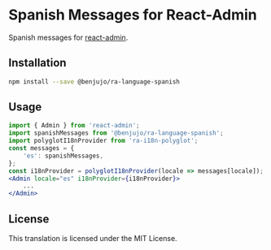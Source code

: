 # Spanish Messages for React-Admin

Spanish messages for [react-admin](https://github.com/marmelab/react-admin).

## Installation

```sh
npm install --save @benjujo/ra-language-spanish
```

## Usage

```jsx
import { Admin } from 'react-admin';
import spanishMessages from '@benjujo/ra-language-spanish';
import polyglotI18nProvider from 'ra-i18n-polyglot';
const messages = {
    'es': spanishMessages,
};
const i18nProvider = polyglotI18nProvider(locale => messages[locale]);
<Admin locale="es" i18nProvider={i18nProvider}>
    ...
</Admin>
```

## License

This translation is licensed under the MIT License.
